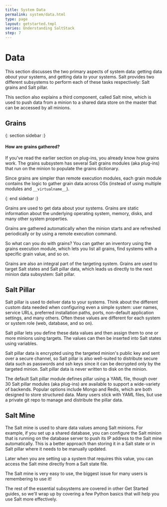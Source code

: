 ```yaml
---
title: System Data
permalink: system/data.html
type: page
layout: getstarted.tmpl
series: Understanding SaltStack
step: 7
---
```


# Data

This section discusses the two primary aspects of system data: getting data *about* your systems, and getting data *to* your systems. Salt provides two different subsystems to perform each of these tasks respectively: Salt grains and Salt pillar.

This section also explains a third component, called Salt mine, which is used to push data from a minion to a shared data store on the master that can be accessed by all minions.

## Grains

{: section sidebar :}

#### How are grains gathered?

If you've read the earlier section on plug-ins, you already know how grains work. The grains subsystem has several Salt grains modules (aka plug-ins) that run on the minion to populate
the grains dictionary.

Since grains are simpler than remote execution modules, each grain module contains the logic to gather grain data across OSs (instead of using multiple modules and `__virtualname__`).

{: end sidebar :}

Grains are used to get data about your systems. Grains are static information about the underlying operating system, memory, disks, and many other system properties.

Grains are gathered automatically when the minion starts and are refreshed periodically or by using a remote execution command.

So what can you do with grains? You can gather an inventory using the grains execution module, which lets you list all grains, find systems with a specific grain value, and so on.

Grains are also an integral part of the targeting system. Grains are used to target Salt states and Salt pillar data, which leads us directly to the next minion data subsystem: Salt pillar.


## Salt Pillar

Salt pillar is used to deliver data to your systems. 
Think about the different custom data needed when configuring even a simple system: user names, service URLs, preferred installation paths, ports, non-default application settings, and many others. Often these values are different for each system or system role (web, database, and so on).

Salt pillar lets you define these data values and then assign them to one or more minions using targets. The values can then be inserted into Salt states using variables.

Salt pillar data is encrypted using the targeted minion's public key and sent over a secure channel, so Salt pillar is also well-suited to distribute secure data such as passwords and ssh keys since it can be decrypted only by the targeted minion. Salt pillar data is never written to disk on the minion.

The default Salt pillar module defines pillar using a YAML file, though over 30 Salt pillar modules (aka plug-ins) are available to support a wide-variety of backends. Popular options include Mongo and Redis, which are both designed to store structured data. Many users stick with YAML files, but use a private git repo to manage and distribute the pillar data.

## Salt Mine

The Salt mine is used to share data values among Salt minions. For example, if you set up a shared database, you can configure the Salt minion that is running on the database server to push its IP address to the Salt mine automatically. This is a better approach than storing it in a Salt state or in Salt pillar where it needs to be manually updated.

Later when you are setting up a system that requires this value, you can access the Salt mine directly from a Salt state file.

The Salt mine is very easy to use, the biggest issue for many users is remembering to use it!

The rest of the essential subsystems are covered in other Get Started guides, so we'll wrap up by covering a few Python basics that will help you use Salt more effectively.


